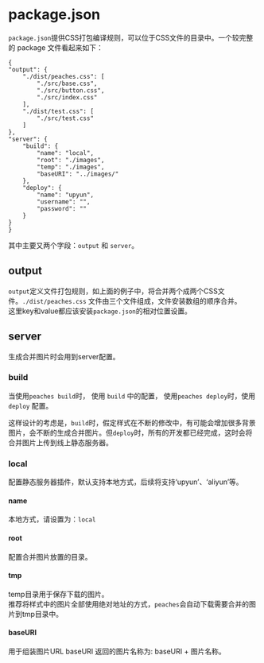package.json
=========
`package.json`提供CSS打包编译规则，可以位于CSS文件的目录中。一个较完整的 package 文件看起来如下：

    {
    "output": {
        "./dist/peaches.css": [
            "./src/base.css",
            "./src/button.css",
            "./src/index.css"
        ],
        "./dist/test.css": [
            "./src/test.css"
        ]
    },
    "server": {
        "build": {
            "name": "local",
            "root": "./images",
            "temp": "./images",
            "baseURI": "../images/"
        },
        "deploy": {
            "name": "upyun",
            "username": "",
            "password": ""
        }
    }
    }

其中主要又两个字段：`output` 和 `server`。
## output
`output`定义文件打包规则，如上面的例子中，将合并两个成两个CSS文件。`./dist/peaches.css` 文件由三个文件组成，文件安装数组的顺序合并。  
这里key和value都应该安装`package.json`的相对位置设置。

## server
 生成合并图片时会用到server配置。
 
### build
当使用`peaches build`时， 使用   `build` 中的配置， 使用`peaches deploy`时，使用 `deploy` 配置。

这样设计的考虑是，`build`时，假定样式在不断的修改中，有可能会增加很多背景图片，会不断的生成合并图片。但`deploy`时，所有的开发都已经完成，这时会将合并图片上传到线上静态服务器。

### local
配置静态服务器插件，默认支持本地方式，后续将支持‘upyun’、‘aliyun’等。

#### name
本地方式，请设置为：`local`

#### root
配置合并图片放置的目录。

#### tmp
temp目录用于保存下载的图片。  
推荐将样式中的图片全部使用绝对地址的方式，`peaches`会自动下载需要合并的图片到tmp目录中。

#### baseURI
用于组装图片URL
baseURI 返回的图片名称为: baseURI + 图片名称。
